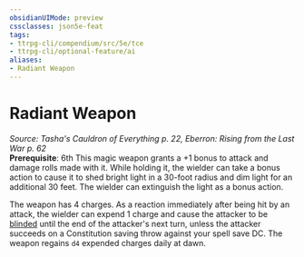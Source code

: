 ```yaml
---
obsidianUIMode: preview
cssclasses: json5e-feat
tags:
- ttrpg-cli/compendium/src/5e/tce
- ttrpg-cli/optional-feature/ai
aliases:
- Radiant Weapon
---
```

# Radiant Weapon
*Source: Tasha's Cauldron of Everything p. 22, Eberron: Rising from the Last War p. 62*  
**Prerequisite**: 6th
This magic weapon grants a +1 bonus to attack and damage rolls made with it. While holding it, the wielder can take a bonus action to cause it to shed bright light in a 30-foot radius and dim light for an additional 30 feet. The wielder can extinguish the light as a bonus action.

The weapon has 4 charges. As a reaction immediately after being hit by an attack, the wielder can expend 1 charge and cause the attacker to be [blinded](Інструменти%20ДМ/CLI/rules/conditions.md#Blinded) until the end of the attacker's next turn, unless the attacker succeeds on a Constitution saving throw against your spell save DC. The weapon regains `d4` expended charges daily at dawn.